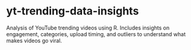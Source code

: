 # yt-trending-data-insights
Analysis of YouTube trending videos using R. Includes insights on engagement, categories, upload timing, and outliers to understand what makes videos go viral.
